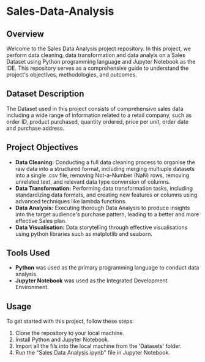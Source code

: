 # Sales-Data-Analysis

## Overview

Welcome to the Sales Data Analysis project repository. In this project, we perform data cleaning, data transformation and data analyis on a Sales Dataset using Python programming language and Jupyter Notebook as the IDE. This repository serves as a comprehensive guide to understand the project's objectives, methodologies, and outcomes.

## Dataset Description

The Dataset used in this project consists of comprehensive sales data including a wide range of information related to a retail company, such as order ID, product purchased, quantity ordered, price per unit, order date and purchase address.

## Project Objectives

* **Data Cleaning:** Conducting a full data cleaning process to organise the raw data into a structured format, including merging multiuple datasets into a single .csv file, removing Not-a-Number (NaN) rows, removing unrelated text, and relevant data type conversion of columns.   
* **Data Transformation:** Performing data transformation tasks, including standardizing data formats, and creating new features or columns using advanced techniques like lambda functions.
* **Data Analysis:** Executing thorough Data Analysis to produce insights into the target audience's purchase pattern, leading to a better and more effective Sales plan.
* **Data Visualisation:** Data storytelling through effective visualisations using python libraries such as matplotlib and seaborn.

## Tools Used

* **Python** was used as the primary programming language to conduct data analysis.
* **Jupyter Notebook** was used as the Integrated Development Environment.

## Usage
To get started with this project, follow these steps:
1. Clone the repository to your local machine.
2. Install Python and Jupyter Notebook.
3. Import all the fils into the local machine from the 'Datasets' folder.
4. Run the "Sales Data Analysis.ipynb" file in Jupyter Notebook.
